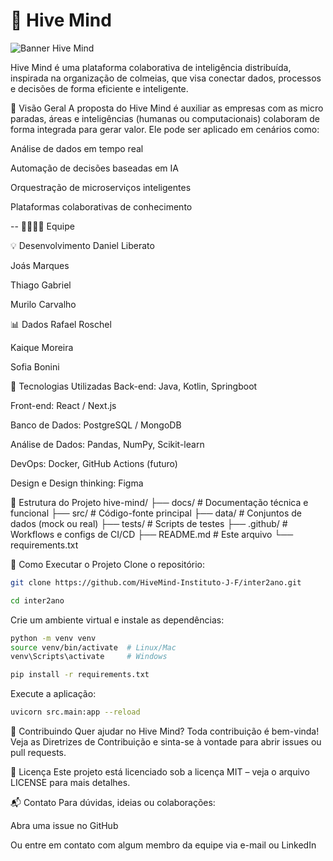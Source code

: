 # 🧠 Hive Mind

![Banner Hive Mind]()

Hive Mind é uma plataforma colaborativa de inteligência distribuída, inspirada na organização de colmeias, que visa conectar dados, processos e decisões de forma eficiente e inteligente.

🚀 Visão Geral
A proposta do Hive Mind é auxiliar as empresas com as micro paradas, áreas e inteligências (humanas ou computacionais) colaboram de forma integrada para gerar valor. Ele pode ser aplicado em cenários como:

Análise de dados em tempo real

Automação de decisões baseadas em IA

Orquestração de microserviços inteligentes

Plataformas colaborativas de conhecimento

-- 👨‍👩‍👧‍👦 Equipe

💡 Desenvolvimento
Daniel Liberato

Joás Marques

Thiago Gabriel

Murilo Carvalho

📊 Dados
Rafael Roschel

Kaique Moreira

Sofia Bonini

🧰 Tecnologias Utilizadas
Back-end: Java, Kotlin, Springboot

Front-end: React / Next.js

Banco de Dados: PostgreSQL / MongoDB

Análise de Dados: Pandas, NumPy, Scikit-learn

DevOps: Docker, GitHub Actions (futuro)

Design e Design thinking: Figma

📁 Estrutura do Projeto
hive-mind/
├── docs/           # Documentação técnica e funcional
├── src/            # Código-fonte principal
├── data/           # Conjuntos de dados (mock ou real)
├── tests/          # Scripts de testes
├── .github/        # Workflows e configs de CI/CD
├── README.md       # Este arquivo
└── requirements.txt

🧪 Como Executar o Projeto
Clone o repositório:

```bash
git clone https://github.com/HiveMind-Instituto-J-F/inter2ano.git

cd inter2ano
```
Crie um ambiente virtual e instale as dependências:
```bash
python -m venv venv
source venv/bin/activate  # Linux/Mac
venv\Scripts\activate     # Windows

pip install -r requirements.txt
```
Execute a aplicação:
```bash
uvicorn src.main:app --reload
```

🤝 Contribuindo
Quer ajudar no Hive Mind? Toda contribuição é bem-vinda!
Veja as Diretrizes de Contribuição e sinta-se à vontade para abrir issues ou pull requests.

📄 Licença
Este projeto está licenciado sob a licença MIT – veja o arquivo LICENSE para mais detalhes.

📬 Contato
Para dúvidas, ideias ou colaborações:

Abra uma issue no GitHub

Ou entre em contato com algum membro da equipe via e-mail ou LinkedIn

